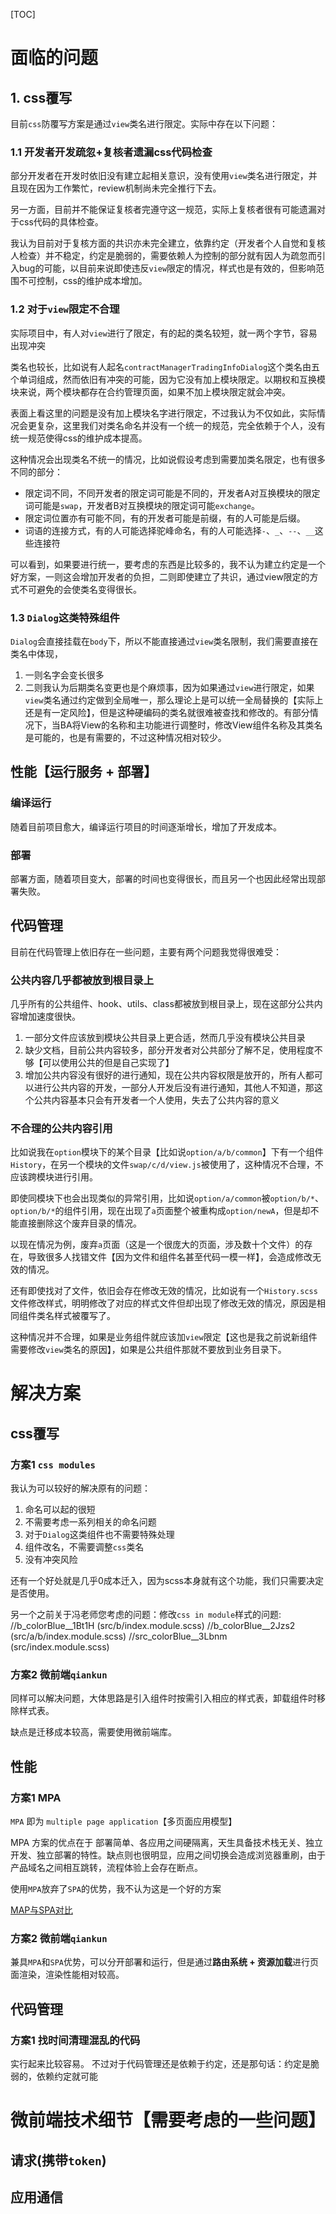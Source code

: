 [TOC]

# 面临的问题
## 1. css覆写
目前`css`防覆写方案是通过`view`类名进行限定。实际中存在以下问题：
### 1.1 开发者开发疏忽+复核者遗漏css代码检查
部分开发者在开发时依旧没有建立起相关意识，没有使用`view`类名进行限定，并且现在因为工作繁忙，review机制尚未完全推行下去。

另一方面，目前并不能保证复核者完遵守这一规范，实际上复核者很有可能遗漏对于css代码的具体检查。

我认为目前对于复核方面的共识亦未完全建立，依靠约定（开发者个人自觉和复核人检查）并不稳定，约定是脆弱的，需要依赖人为控制的部分就有因人为疏忽而引入bug的可能，以目前来说即使违反`view`限定的情况，样式也是有效的，但影响范围不可控制，css的维护成本增加。

### 1.2 对于`view`限定不合理
实际项目中，有人对`view`进行了限定，有的起的类名较短，就一两个字节，容易出现冲突

类名也较长，比如说有人起名`contractManagerTradingInfoDialog`这个类名由五个单词组成，然而依旧有冲突的可能，因为它没有加上模块限定。以期权和互换模块来说，两个模块都存在合约管理页面，如果不加上模块限定就会冲突。

表面上看这里的问题是没有加上模块名字进行限定，不过我认为不仅如此，实际情况会更复杂，这里我们对类名命名并没有一个统一的规范，完全依赖于个人，没有统一规范使得css的维护成本提高。

这种情况会出现类名不统一的情况，比如说假设考虑到需要加类名限定，也有很多不同的部分：
- 限定词不同，不同开发者的限定词可能是不同的，开发者A对互换模块的限定词可能是`swap`，开发者B对互换模块的限定词可能`exchange`。
- 限定词位置亦有可能不同，有的开发者可能是前缀，有的人可能是后缀。
- 词语的连接方式，有的人可能选择驼峰命名，有的人可能选择`-`、`_`、`--`、`__`这些连接符

可以看到，如果要进行统一，要考虑的东西是比较多的，我不认为建立约定是一个好方案，一则这会增加开发者的负担，二则即使建立了共识，通过view限定的方式不可避免的会使类名变得很长。

### 1.3 `Dialog`这类特殊组件
`Dialog`会直接挂载在`body`下，所以不能直接通过`view`类名限制，我们需要直接在类名中体现，
1. 一则名字会变长很多
1. 二则我认为后期类名变更也是个麻烦事，因为如果通过`view`进行限定，如果`view`类名通过约定做到全局唯一，那么理论上是可以统一全局替换的【实际上还是有一定风险】，但是这种硬编码的类名就很难被查找和修改的。有部分情况下，当BA将View的名称和主功能进行调整时，修改View组件名称及其类名是可能的，也是有需要的，不过这种情况相对较少。

## 性能【运行服务 + 部署】
### 编译运行
随着目前项目愈大，编译运行项目的时间逐渐增长，增加了开发成本。

### 部署
部署方面，随着项目变大，部署的时间也变得很长，而且另一个也因此经常出现部署失败。

## 代码管理
目前在代码管理上依旧存在一些问题，主要有两个问题我觉得很难受：

### 公共内容几乎都被放到根目录上
几乎所有的公共组件、hook、utils、class都被放到根目录上，现在这部分公共内容增加速度很快。
1. 一部分文件应该放到模块公共目录上更合适，然而几乎没有模块公共目录
2. 缺少文档，目前公共内容较多，部分开发者对公共部分了解不足，使用程度不够【可以使用公共的但是自己实现了】
3. 增加公共内容没有很好的进行通知，现在公共内容权限是放开的，所有人都可以进行公共内容的开发，一部分人开发后没有进行通知，其他人不知道，那这个公共内容基本只会有开发者一个人使用，失去了公共内容的意义

### 不合理的公共内容引用
比如说我在`option`模块下的某个目录【比如说`option/a/b/common`】下有一个组件`History`，在另一个模块的文件`swap/c/d/view.js`被使用了，这种情况不合理，不应该跨模块进行引用。

即使同模块下也会出现类似的异常引用，比如说`option/a/common`被`option/b/*`、`option/b/*`的组件引用，现在出现了`a`页面整个被重构成`option/newA`，但是却不能直接删除这个废弃目录的情况。

以现在情况为例，废弃`a`页面（这是一个很庞大的页面，涉及数十个文件）的存在，导致很多人找错文件【因为文件和组件名甚至代码一模一样】，会造成修改无效的情况。

还有即使找对了文件，依旧会存在修改无效的情况，比如说有一个`History.scss`文件修改样式，明明修改了对应的样式文件但却出现了修改无效的情况，原因是相同组件类名样式被覆写了。

这种情况并不合理，如果是业务组件就应该加`view`限定【这也是我之前说新组件需要修改`view`类名的原因】，如果是公共组件那就不要放到业务目录下。

# 解决方案
## css覆写
### 方案1 `css modules` 
我认为可以较好的解决原有的问题：
1. 命名可以起的很短
2. 不需要考虑一系列相关的命名问题
3. 对于`Dialog`这类组件也不需要特殊处理
4. 组件改名，不需要调整`css`类名
5. 没有冲突风险

还有一个好处就是几乎0成本迁入，因为scss本身就有这个功能，我们只需要决定是否使用。

另一个之前关于冯老师您考虑的问题：修改`css in module`样式的问题:
//b_colorBlue__1Bt1H (src/b/index.module.scss)
//b_colorBlue__2Jzs2 (src/a/b/index.module.scss)
//src_colorBlue__3Lbnm (src/index.module.scss)

### 方案2 微前端`qiankun`
同样可以解决问题，大体思路是引入组件时按需引入相应的样式表，卸载组件时移除样式表。

缺点是迁移成本较高，需要使用微前端库。

## 性能
### 方案1 MPA 
`MPA` 即为 `multiple page application`【多页面应用模型】

MPA 方案的优点在于 部署简单、各应用之间硬隔离，天生具备技术栈无关、独立开发、独立部署的特性。缺点则也很明显，应用之间切换会造成浏览器重刷，由于产品域名之间相互跳转，流程体验上会存在断点。

使用`MPA`放弃了`SPA`的优势，我不认为这是一个好的方案

[MAP与SPA对比](https://set.sh/post/180804-spa-and-mpa)

### 方案2 微前端`qiankun`
兼具`MPA`和`SPA`优势，可以分开部署和运行，但是通过**路由系统 + 资源加载**进行页面渲染，渲染性能相对较高。

## 代码管理
### 方案1 找时间清理混乱的代码
实行起来比较容易。 不过对于代码管理还是依赖于约定，还是那句话：约定是脆弱的，依赖约定就可能 

# 微前端技术细节【需要考虑的一些问题】
## 请求(携带`token`)

## 应用通信